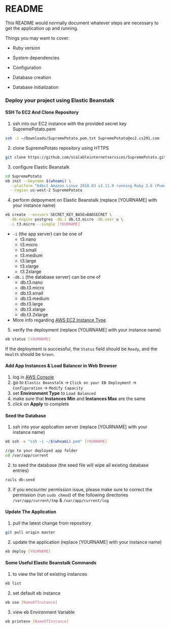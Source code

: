 # README

This README would normally document whatever steps are necessary to get the
application up and running.

Things you may want to cover:

* Ruby version

* System dependencies

* Configuration

* Database creation

* Database initialization

### Deploy your project using Elastic Beanstalk

#### SSH To EC2 And Clone Repository

1. ssh into our EC2 instance with the provided secret key SupremePotato.pem
```sh
ssh -i ~/Downloads/SupremePotato.pem.txt SupremePotato@ec2.cs291.com
```

2. clone SupremePotato repository using HTTPS
```sh
git clone https://github.com/scalableinternetservices/SupremePotato.git
```

3. configure Elastic Beanstalk
```sh
cd SupremePotato
eb init --keyname $(whoami) \
  --platform "64bit Amazon Linux 2018.03 v2.11.0 running Ruby 2.6 (Puma)" \
  --region us-west-2 SupremePotato
```

4. perform delpoyment on Elastic Beanstalk (replace [YOURNAME] with your instance name)
```sh
eb create --envvars SECRET_KEY_BASE=BADSECRET \
  -db.engine postgres -db.i db.t3.micro -db.user u \
  -i t3.micro --single [YOURNAME]
```
* `-i` (the app server) can be one of
	* t3.nano
	* t3.micro
	* t3.small
	* t3.medium
	* t3.large
	* t3.xlarge
	* t3.2xlarge
* `-db.i` (the database server) can be one of
	* db.t3.nano
	* db.t3.micro
	* db.t3.small
	* db.t3.medium
	* db.t3.large
	* db.t3.xlarge
	* db.t3.2xlarge
* More info regarding [AWS EC2 Instance Type](https://aws.amazon.com/ec2/instance-types/) 

5. verify the deployment (replace [YOURNAME] with your instance name)
```sh
eb status [YOURNAME]
```
If the deployment is successful, the `Status` field should be `Ready`, and the `Health` should be `Green`.

#### Add App Instances & Load Balancer in Web Browser
1. log in [AWS Console](https://aws.amazon.com)
2. go to `Elastic Beanstalk` -> `Click on your EB Deployment` -> `Configuration` -> `Modify Capacity`
3. set **Environment Type** to `Load Balanced`
4. make sure that **Instances Min** and **Instances Max** are the same 
5. click on **Apply** to complete

#### Seed the Database

1. ssh into your application server (replace [YOURNAME] with your instance name)
```sh
eb ssh -e "ssh -i ~/$(whoami).pem" [YOURNAME]

//go to your deployed app folder
cd /var/app/current
```
2. to seed the database (the seed file will wipe all existing database entries)
```sh
rails db:seed
```
3. if you encounter permission issue, please make sure to correct the permission (run `sudo chmod`) of the following directories
`/var/app/current/tmp`  & `/var/app/current/log` 

#### Update The Application
1. pull the latest change from repository
```sh
git pull origin master
```
2. update the application (replace [YOURNAME] with your instance name)
```sh
eb deploy [YOURNAME]
``` 

#### Some Useful Elastic Beanstalk Commands
1. to view the list of existing instances
```sh
eb list
```
2. set default eb instance
```sh
eb use [NameOfInstance]
```
3. view eb Environment Variable
```sh
eb printenv [NameOfInstance]
```






